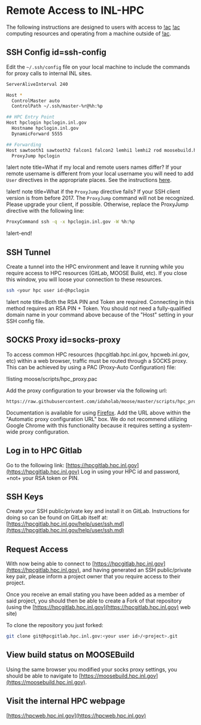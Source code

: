 # Remote Access to INL-HPC

The following instructions are designed to users with access to [!ac](INL) [!ac](HPC) computing
resources and operating from a machine outside of [!ac](INL).

## SSH Config id=ssh-config

Edit the `~/.ssh/config` file on your local machine to include the commands for proxy calls to
internal INL sites.

```bash
ServerAliveInterval 240

Host *
  ControlMaster auto
  ControlPath ~/.ssh/master-%r@%h:%p

## HPC Entry Point
Host hpclogin hpclogin.inl.gov
  Hostname hpclogin.inl.gov
  DynamicForward 5555

## Forwarding
Host sawtooth1 sawtooth2 falcon1 falcon2 lemhi1 lemhi2 rod moosebuild.hpc.inl.gov hpcgitlab.hpc.inl.gov hpcsc.hpc.inl.gov
  ProxyJump hpclogin
```

!alert note title=What if my local and remote users names differ?
If your remote username is different from your local username you will need to add `User` directives
in the appropriate places. See the instructions [here](hpc_remote_different_user.md).

!alert! note title=What if the `ProxyJump` directive fails?
If your SSH client version is from before 2017. The `ProxyJump` command will not be
recognized. Please upgrade your client, if possible. Otherwise, replace
the ProxyJump directive with the following line:

```bash
ProxyCommand ssh -q -x hpclogin.inl.gov -W %h:%p
```
!alert-end!

## SSH Tunnel

Create a tunnel into the HPC environment and leave it running while you require access to HPC
resources (GitLab, MOOSE Build, etc). If you close this window, you will loose your connection to
these resources.

```bash
ssh <your hpc user id>@hpclogin
```

!alert note title=Both the RSA PIN and Token are required.
Connecting in this method requires an RSA PIN + Token. You should not need a fully-qualified
domain name in your command above because of the "Host" setting in your SSH config file.

## SOCKS Proxy id=socks-proxy

To access common HPC resources (hpcgitlab.hpc.inl.gov, hpcweb.inl.gov, etc) within a web browser, traffic must be routed through a SOCKS proxy. This can be achieved by using a PAC (Proxy-Auto Configuration) file:


!listing moose/scripts/hpc_proxy.pac

Add the proxy configuration to your browser via the following url:

```
https://raw.githubusercontent.com/idaholab/moose/master/scripts/hpc_proxy.pac
```

Documentation is available for using [Firefox](https://support.mozilla.org/en-US/kb/connection-settings-firefox). Add the URL above within the "Automatic proxy configuration URL" box. We do not recommend utilizing Google Chrome with this functionality because it requires setting a system-wide proxy configuration.

## Log in to HPC Gitlab

Go to the following link: [https://hpcgitlab.hpc.inl.gov](https://hpcgitlab.hpc.inl.gov)
Log in using your HPC id and password, +not+ your RSA token or PIN.

## SSH Keys

Create your SSH public/private key and install it on GitLab. Instructions for doing so can be found
on GitLab itself at:
[https://hpcgitlab.hpc.inl.gov/help/user/ssh.md](https://hpcgitlab.hpc.inl.gov/help/user/ssh.md)

## Request Access

With now being able to connect to [https://hpcgitlab.hpc.inl.gov](https://hpcgitlab.hpc.inl.gov), and
having generated an SSH public/private key pair, please inform a project owner that you require
access to their project.

Once you receive an email stating you have been added as a member of said project, you should then be
able to create a Fork of that repository (using the
[https://hpcgitlab.hpc.inl.gov](https://hpcgitlab.hpc.inl.gov) web site)

To clone the repository you just forked:

```bash
git clone git@hpcgitlab.hpc.inl.gov:<your user id>/<project>.git
```

## View build status on MOOSEBuild

Using the same browser you modified your socks proxy settings, you should be able to navigate to
[https://moosebuild.hpc.inl.gov](https://moosebuild.hpc.inl.gov).

## Visit the internal HPC webpage

[https://hpcweb.hpc.inl.gov](https://hpcweb.hpc.inl.gov)
